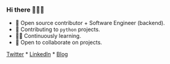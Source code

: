 ### Hi there 👋👨‍💻


- 🔭 Open source contributor + Software Engineer (backend).
- 🌱 Contributing to `python` projects.
- 👨‍💻 Continuously learning. 
- 👯 Open to collaborate on  projects.

[Twitter](https://twitter.com/CharityKith) * [Linkedln](https://www.linkedin.com/in/charity-kithaka-10a8a415a/) * [Blog](charityk.hashnode.dev)

